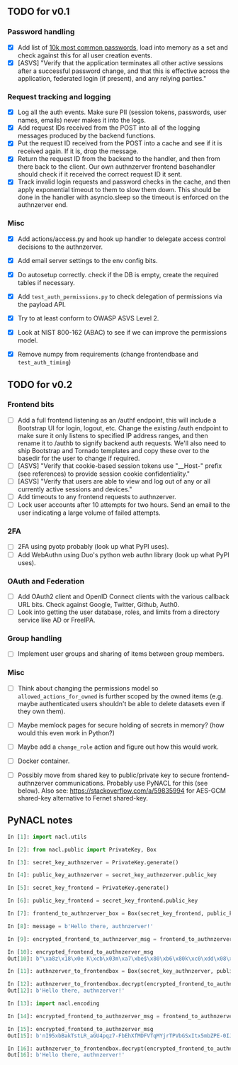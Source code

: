 ## TODO for v0.1

### Password handling

- [x] Add list of [10k most common
  passwords](https://github.com/danielmiessler/SecLists/blob/master/Passwords/Common-Credentials/10-million-password-list-top-10000.txt),
  load into memory as a set and check against this for all user creation events.
- [x] [ASVS] "Verify that the application terminates all other active sessions
      after a successful password change, and that this is effective across the
      application, federated login (if present), and any relying parties."

### Request tracking and logging

- [x] Log all the auth events. Make sure PII (session tokens, passwords, user
      names, emails) never makes it into the logs.
- [x] Add request IDs received from the POST into all of the logging messages
  produced by the backend functions.
- [x] Put the request ID received from the POST into a cache and see if it is
  received again. If it is, drop the message.
- [x] Return the request ID from the backend to the handler, and then from there
  back to the client. Our own authnzerver frontend basehandler should check if
  it received the correct request ID it sent.
- [x] Track invalid login requests and password checks in the cache, and then
  apply exponential timeout to them to slow them down. This should be done in
  the handler with asyncio.sleep so the timeout is enforced on the authnzerver
  end.

### Misc

- [x] Add actions/access.py and hook up handler to delegate access control
  decisions to the authnzerver.
- [x] Add email server settings to the env config bits.
- [x] Do autosetup correctly. check if the DB is empty, create the required
  tables if necessary.
- [x] Add `test_auth_permissions.py` to check delegation of permissions via the
      payload API.
- [x] Try to at least conform to OWASP ASVS Level 2.
- [x] Look at NIST 800-162 (ABAC) to see if we can improve the permissions model.
- [x] Remove numpy from requirements (change frontendbase and `test_auth_timing`)


## TODO for v0.2

### Frontend bits

- [ ] Add a full frontend listening as an /authf endpoint, this will include a
  Bootstrap UI for login, logout, etc. Change the existing /auth endpoint to
  make sure it only listens to specified IP address ranges, and then rename it
  to /authb to signify backend auth requests. We'll also need to ship Bootstrap
  and Tornado templates and copy these over to the basedir for the user to
  change if required.
- [ ] [ASVS] "Verify that cookie-based session tokens use "__Host-" prefix (see
      references) to provide session cookie confidentiality."
- [ ] [ASVS] "Verify that users are able to view and log out of any or all
      currently active sessions and devices."
- [ ] Add timeouts to any frontend requests to authnzerver.
- [ ] Lock user accounts after 10 attempts for two hours. Send an email to the
      user indicating a large volume of failed attempts.

### 2FA

- [ ] 2FA using pyotp probably (look up what PyPI uses).
- [ ] Add WebAuthn using Duo's python web authn library (look up what PyPI uses).

### OAuth and Federation

- [ ] Add OAuth2 client and OpenID Connect clients with the various callback URL
  bits. Check against Google, Twitter, Github, Auth0.
- [ ] Look into getting the user database, roles, and limits from a directory
      service like AD or FreeIPA.

### Group handling

- [ ] Implement user groups and sharing of items between group members.

### Misc

- [ ] Think about changing the permissions model so `allowed_actions_for_owned`
  is further scoped by the owned items (e.g. maybe authenticated users shouldn't
  be able to delete datasets even if they own them).
- [ ] Maybe memlock pages for secure holding of secrets in memory? (how would
      this even work in Python?)
- [ ] Maybe add a `change_role` action and figure out how this would work.
- [ ] Docker container.
- [ ] Possibly move from shared key to public/private key to secure
  frontend-authnzerver communications. Probably use PyNACL for this (see
  below). Also see: https://stackoverflow.com/a/59835994 for AES-GCM shared-key
  alternative to Fernet shared-key.


## PyNACL notes

```python
In [1]: import nacl.utils

In [2]: from nacl.public import PrivateKey, Box

In [3]: secret_key_authnzerver = PrivateKey.generate()

In [4]: public_key_authnzerver = secret_key_authnzerver.public_key

In [5]: secret_key_frontend = PrivateKey.generate()

In [6]: public_key_frontend = secret_key_frontend.public_key

In [7]: frontend_to_authnzerver_box = Box(secret_key_frontend, public_key_authnzerver)

In [8]: message = b'Hello there, authnzerver!'

In [9]: encrypted_frontend_to_authnzerver_msg = frontend_to_authnzerver_box.encrypt(message)

In [10]: encrypted_frontend_to_authnzerver_msg
Out[10]: b"\xa8z\x18\x0e K\xcb\x03m\xa7\xbe$\x80\xb6\x80k\xc0\xdd\x08\xebP\x16\xecI\xca\xa0-\x92\x9bA1\x0b\xd6v\xda\x90\x04\x9c\xb9K',\x9a\x9c\xe5$P\xbd\xc5\x01x\x84d\x18\xf9f=\x82e\xe9\xf9\x8b\x05D\xe7"

In [11]: authnzerver_to_frontendbox = Box(secret_key_authnzerver, public_key_frontend)

In [12]: authnzerver_to_frontendbox.decrypt(encrypted_frontend_to_authnzerver_msg)
Out[12]: b'Hello there, authnzerver!'

In [13]: import nacl.encoding

In [14]: encrypted_frontend_to_authnzerver_msg = frontend_to_authnzerver_box.encrypt(message,encoder=nacl.encoding.URLSafeBase64Encoder)

In [15]: encrypted_frontend_to_authnzerver_msg
Out[15]: b'nI95xbBakTstLR_aGU4pqz7-FbEhXfMDFVTqMYjrTPVbGSxItx5mbZPE-0IJR1ARSww4wJlIgB-0I-iJ0D-5DSE='

In [16]: authnzerver_to_frontendbox.decrypt(encrypted_frontend_to_authnzerver_msg, encoder=nacl.encoding.URLSafeBase64Encoder)
Out[16]: b'Hello there, authnzerver!'
```
